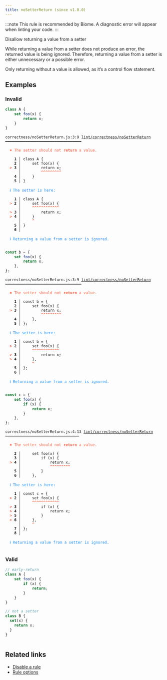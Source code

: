 ```yaml
---
title: noSetterReturn (since v1.0.0)
---
```



:::note
This rule is recommended by Biome. A diagnostic error will appear when linting your code.
:::

Disallow returning a value from a setter

While returning a value from a setter does not produce an error, the returned value is being ignored. Therefore, returning a value from a setter is either unnecessary or a possible error.

Only returning without a value is allowed, as it’s a control flow statement.

## Examples

### Invalid

```jsx
class A {
    set foo(x) {
        return x;
    }
}
```

<pre class="language-text"><code class="language-text">correctness/noSetterReturn.js:3:9 <a href="https://biomejs.dev/lint/rules/noSetterReturn">lint/correctness/noSetterReturn</a> ━━━━━━━━━━━━━━━━━━━━━━━━━━━━━━━━━━

<strong><span style="color: Tomato;">  </span></strong><strong><span style="color: Tomato;">✖</span></strong> <span style="color: Tomato;">The setter should not </span><span style="color: Tomato;"><strong>return</strong></span><span style="color: Tomato;"> a value.</span>
  
    <strong>1 │ </strong>class A {
    <strong>2 │ </strong>    set foo(x) {
<strong><span style="color: Tomato;">  </span></strong><strong><span style="color: Tomato;">&gt;</span></strong> <strong>3 │ </strong>        return x;
   <strong>   │ </strong>        <strong><span style="color: Tomato;">^</span></strong><strong><span style="color: Tomato;">^</span></strong><strong><span style="color: Tomato;">^</span></strong><strong><span style="color: Tomato;">^</span></strong><strong><span style="color: Tomato;">^</span></strong><strong><span style="color: Tomato;">^</span></strong><strong><span style="color: Tomato;">^</span></strong><strong><span style="color: Tomato;">^</span></strong><strong><span style="color: Tomato;">^</span></strong>
    <strong>4 │ </strong>    }
    <strong>5 │ </strong>}
  
<strong><span style="color: rgb(38, 148, 255);">  </span></strong><strong><span style="color: rgb(38, 148, 255);">ℹ</span></strong> <span style="color: rgb(38, 148, 255);">The setter is here:</span>
  
    <strong>1 │ </strong>class A {
<strong><span style="color: Tomato;">  </span></strong><strong><span style="color: Tomato;">&gt;</span></strong> <strong>2 │ </strong>    set foo(x) {
   <strong>   │ </strong>    <strong><span style="color: Tomato;">^</span></strong><strong><span style="color: Tomato;">^</span></strong><strong><span style="color: Tomato;">^</span></strong><strong><span style="color: Tomato;">^</span></strong><strong><span style="color: Tomato;">^</span></strong><strong><span style="color: Tomato;">^</span></strong><strong><span style="color: Tomato;">^</span></strong><strong><span style="color: Tomato;">^</span></strong><strong><span style="color: Tomato;">^</span></strong><strong><span style="color: Tomato;">^</span></strong><strong><span style="color: Tomato;">^</span></strong><strong><span style="color: Tomato;">^</span></strong>
<strong><span style="color: Tomato;">  </span></strong><strong><span style="color: Tomato;">&gt;</span></strong> <strong>3 │ </strong>        return x;
<strong><span style="color: Tomato;">  </span></strong><strong><span style="color: Tomato;">&gt;</span></strong> <strong>4 │ </strong>    }
   <strong>   │ </strong>    <strong><span style="color: Tomato;">^</span></strong>
    <strong>5 │ </strong>}
    <strong>6 │ </strong>
  
<strong><span style="color: rgb(38, 148, 255);">  </span></strong><strong><span style="color: rgb(38, 148, 255);">ℹ</span></strong> <span style="color: rgb(38, 148, 255);">Returning a value from a setter is ignored.</span>
  
</code></pre>

```jsx
const b = {
    set foo(x) {
        return x;
    },
};
```

<pre class="language-text"><code class="language-text">correctness/noSetterReturn.js:3:9 <a href="https://biomejs.dev/lint/rules/noSetterReturn">lint/correctness/noSetterReturn</a> ━━━━━━━━━━━━━━━━━━━━━━━━━━━━━━━━━━

<strong><span style="color: Tomato;">  </span></strong><strong><span style="color: Tomato;">✖</span></strong> <span style="color: Tomato;">The setter should not </span><span style="color: Tomato;"><strong>return</strong></span><span style="color: Tomato;"> a value.</span>
  
    <strong>1 │ </strong>const b = {
    <strong>2 │ </strong>    set foo(x) {
<strong><span style="color: Tomato;">  </span></strong><strong><span style="color: Tomato;">&gt;</span></strong> <strong>3 │ </strong>        return x;
   <strong>   │ </strong>        <strong><span style="color: Tomato;">^</span></strong><strong><span style="color: Tomato;">^</span></strong><strong><span style="color: Tomato;">^</span></strong><strong><span style="color: Tomato;">^</span></strong><strong><span style="color: Tomato;">^</span></strong><strong><span style="color: Tomato;">^</span></strong><strong><span style="color: Tomato;">^</span></strong><strong><span style="color: Tomato;">^</span></strong><strong><span style="color: Tomato;">^</span></strong>
    <strong>4 │ </strong>    },
    <strong>5 │ </strong>};
  
<strong><span style="color: rgb(38, 148, 255);">  </span></strong><strong><span style="color: rgb(38, 148, 255);">ℹ</span></strong> <span style="color: rgb(38, 148, 255);">The setter is here:</span>
  
    <strong>1 │ </strong>const b = {
<strong><span style="color: Tomato;">  </span></strong><strong><span style="color: Tomato;">&gt;</span></strong> <strong>2 │ </strong>    set foo(x) {
   <strong>   │ </strong>    <strong><span style="color: Tomato;">^</span></strong><strong><span style="color: Tomato;">^</span></strong><strong><span style="color: Tomato;">^</span></strong><strong><span style="color: Tomato;">^</span></strong><strong><span style="color: Tomato;">^</span></strong><strong><span style="color: Tomato;">^</span></strong><strong><span style="color: Tomato;">^</span></strong><strong><span style="color: Tomato;">^</span></strong><strong><span style="color: Tomato;">^</span></strong><strong><span style="color: Tomato;">^</span></strong><strong><span style="color: Tomato;">^</span></strong><strong><span style="color: Tomato;">^</span></strong>
<strong><span style="color: Tomato;">  </span></strong><strong><span style="color: Tomato;">&gt;</span></strong> <strong>3 │ </strong>        return x;
<strong><span style="color: Tomato;">  </span></strong><strong><span style="color: Tomato;">&gt;</span></strong> <strong>4 │ </strong>    },
   <strong>   │ </strong>    <strong><span style="color: Tomato;">^</span></strong>
    <strong>5 │ </strong>};
    <strong>6 │ </strong>
  
<strong><span style="color: rgb(38, 148, 255);">  </span></strong><strong><span style="color: rgb(38, 148, 255);">ℹ</span></strong> <span style="color: rgb(38, 148, 255);">Returning a value from a setter is ignored.</span>
  
</code></pre>

```jsx
const c = {
    set foo(x) {
        if (x) {
            return x;
        }
    },
};
```

<pre class="language-text"><code class="language-text">correctness/noSetterReturn.js:4:13 <a href="https://biomejs.dev/lint/rules/noSetterReturn">lint/correctness/noSetterReturn</a> ━━━━━━━━━━━━━━━━━━━━━━━━━━━━━━━━━

<strong><span style="color: Tomato;">  </span></strong><strong><span style="color: Tomato;">✖</span></strong> <span style="color: Tomato;">The setter should not </span><span style="color: Tomato;"><strong>return</strong></span><span style="color: Tomato;"> a value.</span>
  
    <strong>2 │ </strong>    set foo(x) {
    <strong>3 │ </strong>        if (x) {
<strong><span style="color: Tomato;">  </span></strong><strong><span style="color: Tomato;">&gt;</span></strong> <strong>4 │ </strong>            return x;
   <strong>   │ </strong>            <strong><span style="color: Tomato;">^</span></strong><strong><span style="color: Tomato;">^</span></strong><strong><span style="color: Tomato;">^</span></strong><strong><span style="color: Tomato;">^</span></strong><strong><span style="color: Tomato;">^</span></strong><strong><span style="color: Tomato;">^</span></strong><strong><span style="color: Tomato;">^</span></strong><strong><span style="color: Tomato;">^</span></strong><strong><span style="color: Tomato;">^</span></strong>
    <strong>5 │ </strong>        }
    <strong>6 │ </strong>    },
  
<strong><span style="color: rgb(38, 148, 255);">  </span></strong><strong><span style="color: rgb(38, 148, 255);">ℹ</span></strong> <span style="color: rgb(38, 148, 255);">The setter is here:</span>
  
    <strong>1 │ </strong>const c = {
<strong><span style="color: Tomato;">  </span></strong><strong><span style="color: Tomato;">&gt;</span></strong> <strong>2 │ </strong>    set foo(x) {
   <strong>   │ </strong>    <strong><span style="color: Tomato;">^</span></strong><strong><span style="color: Tomato;">^</span></strong><strong><span style="color: Tomato;">^</span></strong><strong><span style="color: Tomato;">^</span></strong><strong><span style="color: Tomato;">^</span></strong><strong><span style="color: Tomato;">^</span></strong><strong><span style="color: Tomato;">^</span></strong><strong><span style="color: Tomato;">^</span></strong><strong><span style="color: Tomato;">^</span></strong><strong><span style="color: Tomato;">^</span></strong><strong><span style="color: Tomato;">^</span></strong><strong><span style="color: Tomato;">^</span></strong>
<strong><span style="color: Tomato;">  </span></strong><strong><span style="color: Tomato;">&gt;</span></strong> <strong>3 │ </strong>        if (x) {
<strong><span style="color: Tomato;">  </span></strong><strong><span style="color: Tomato;">&gt;</span></strong> <strong>4 │ </strong>            return x;
<strong><span style="color: Tomato;">  </span></strong><strong><span style="color: Tomato;">&gt;</span></strong> <strong>5 │ </strong>        }
<strong><span style="color: Tomato;">  </span></strong><strong><span style="color: Tomato;">&gt;</span></strong> <strong>6 │ </strong>    },
   <strong>   │ </strong>    <strong><span style="color: Tomato;">^</span></strong>
    <strong>7 │ </strong>};
    <strong>8 │ </strong>
  
<strong><span style="color: rgb(38, 148, 255);">  </span></strong><strong><span style="color: rgb(38, 148, 255);">ℹ</span></strong> <span style="color: rgb(38, 148, 255);">Returning a value from a setter is ignored.</span>
  
</code></pre>

### Valid

```jsx
// early-return
class A {
    set foo(x) {
        if (x) {
            return;
        }
    }
}
```

```jsx
// not a setter
class B {
  set(x) {
    return x;
  }
}
```

```
```

## Related links

- [Disable a rule](/linter/#disable-a-lint-rule)
- [Rule options](/linter/#rule-options)
